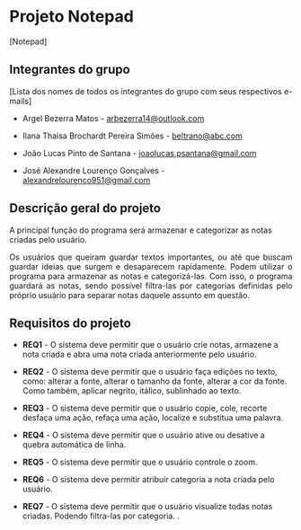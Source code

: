 
# Projeto Notepad

[Notepad]


## Integrantes do grupo

[Lista dos nomes de todos os integrantes do grupo com seus respectivos e-mails]

* Argel Bezerra Matos - arbezerra14@outlook.com

* Ilana Thaisa Brochardt Pereira Simões - beltrano@abc.com

* João Lucas Pinto de Santana - joaolucas.psantana@gmail.com

* José Alexandre Lourenço Gonçalves - alexandrelourenco951@gmail.com

  

## Descrição geral do projeto

A principal função do programa será armazenar e categorizar as notas criadas pelo usuário.

<p align="justify">
Os usuários que queiram guardar textos importantes, ou até que buscam guardar ideias que surgem e desaparecem rapidamente. Podem utilizar o programa para armazenar as notas e categorizá-las. Com isso, o programa guardará as notas, sendo possivel filtra-las por categorias definidas pelo próprio usuário para separar notas daquele assunto em questão. 
</p>


## Requisitos do projeto

* **REQ1** - O sistema deve permitir que o usuário crie notas, armazene a nota criada e abra uma nota criada anteriormente pelo usuário.

* **REQ2** - O sistema deve permitir que o usuário faça edições no texto, como: alterar a fonte, alterar o tamanho da fonte, alterar a cor da fonte. Como também, aplicar negrito, itálico, sublinhado ao texto.

* **REQ3** - O sistema deve permitir que o usuário copie, cole, recorte desfaça uma ação, refaça uma ação, localize e substitua uma palavra.

* **REQ4** - O sistema deve permitir que o usuário ative ou desative a quebra automática de linha.

* **REQ5** - O sistema deve permitir que o usuário controle o zoom.

* **REQ6** - O sistema deve permitir atribuir categoria a nota criada pelo usuário.

* **REQ7** - O sistema deve permitir que o usuário visualize todas notas criadas. Podendo filtra-las por categoria.
.
